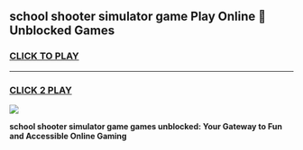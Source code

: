 
## school shooter simulator game Play Online 👋 Unblocked Games
<h3>
<a href="https://news.freeplayer.one?title=school_shooter_simulator_game&ref=17GH">CLICK TO PLAY</a></h3>
<hr>

<h3>
<a href="https://news.freeplayer.one?title=school_shooter_simulator_game&ref=17GH">CLICK 2 PLAY</a>
  
</h3>

<a href="https://news.freeplayer.one?title=school_shooter_simulator_game&ref=17GH/"><img src="https://clearcache.store/games.png"></a>


**school shooter simulator game games unblocked: Your Gateway to Fun and Accessible Online Gaming**
